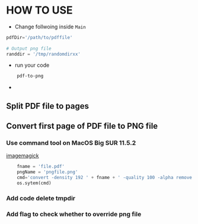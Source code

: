 # HOW TO USE
* Change follwoing inside `Main`

``` python
pdfDir='/path/to/pdffile'
		
# Output png file
randdir = '/tmp/randomdirxx'
```
* run your code

``` bash
	pdf-to-png
```

*
## Split PDF file to pages
## Convert first page of PDF file to PNG file
### Use command tool on MacOS Big SUR 11.5.2
[imagemagick](https://imagemagick.org/index.php)
``` python
    fname = 'file.pdf'
	pngName = 'pngfile.png'
	cmd='convert -density 192 ' + fname + ' -quality 100 -alpha remove ' + pngName
	os.sytem(cmd)
```

### Add code delete tmpdir
### Add flag to check whether to override png file

